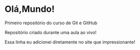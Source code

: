 # Olá,Mundo!
 Primeiro repositório do curso de Git e GitHub

 Repositório criado durante uma aula ao vivo!
 
 Essa linha eu adicionei diretamente no site que impressionante!
